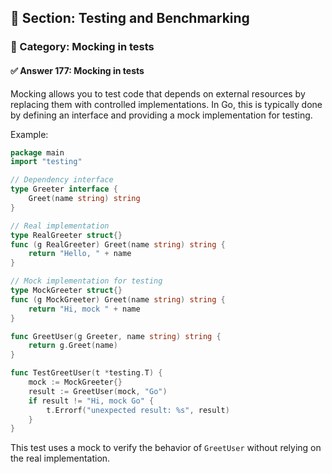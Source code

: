 ## 📘 Section: Testing and Benchmarking  
### 🔹 Category: Mocking in tests  
#### ✅ Answer 177: Mocking in tests

Mocking allows you to test code that depends on external resources by replacing them with controlled implementations. In Go, this is typically done by defining an interface and providing a mock implementation for testing.

Example:

```go
package main
import "testing"

// Dependency interface
type Greeter interface {
    Greet(name string) string
}

// Real implementation
type RealGreeter struct{}
func (g RealGreeter) Greet(name string) string {
    return "Hello, " + name
}

// Mock implementation for testing
type MockGreeter struct{}
func (g MockGreeter) Greet(name string) string {
    return "Hi, mock " + name
}

func GreetUser(g Greeter, name string) string {
    return g.Greet(name)
}

func TestGreetUser(t *testing.T) {
    mock := MockGreeter{}
    result := GreetUser(mock, "Go")
    if result != "Hi, mock Go" {
        t.Errorf("unexpected result: %s", result)
    }
}
```

This test uses a mock to verify the behavior of `GreetUser` without relying on the real implementation.
